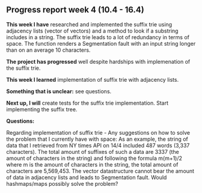 ## Progress report week 4 (10.4 - 16.4)

**This week I have** researched and implemented the suffix trie using adjacency lists (vector of vectors) and a method to look if a substring includes in a string. The suffix trie leads to a lot of redundancy in terms of space. The function renders a Segmentation fault with an input string longer than on an average 10 characters.  

**The project has progressed** well despite hardships with implemenation of the suffix trie. 

**This week I learned** implementation of suffix trie with adjacency lists. 

**Something that is unclear:** see questions. 

**Next up, I will** create tests for the suffix trie implementation. Start implementing the suffix tree. 

**Questions:** 

Regarding implementation of suffix trie - Any suggestions on how to solve the problem that I currently have with space: As an example, the string of data that I retrieved from NY times API on 14/4 included 487 words (3,337 characters). The total amount of suffixes of such a data are 3337 (the amount of characters in the string) and following the formula m(m+1)/2 where m is the amount of characters in the string, the total amount of characters are 5,569,453. The vector datastructure cannot bear the amount of data in adjacency lists and leads to Segmentation fault. Would hashmaps/maps possibly solve the problem?




